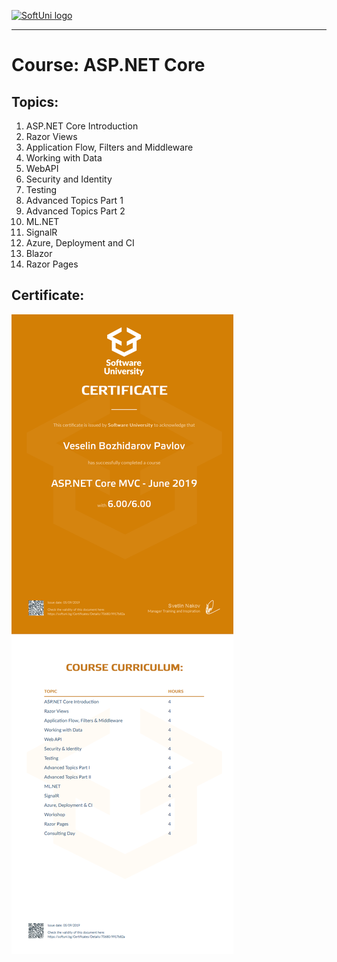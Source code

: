<a href="https://softuni.bg/trainings/courses" rel="Courses">  ![SoftUni logo][logo] <a/>

[logo]: http://innovationstarterbox.bg/wp-content/uploads/2016/05/Softuni_logo_trasparent.png "Logo Title Text 2"

---

# Course: ASP.NET Core

## Topics:
01. ASP.NET Core Introduction
02. Razor Views
03. Application Flow, Filters and Middleware
04. Working with Data
05. WebAPI
06. Security and Identity
07. Testing
08. Advanced Topics Part 1
09. Advanced Topics Part 2
10. ML.NET
11. SignalR
12. Azure, Deployment and CI
13. Blazor
14. Razor Pages

## Certificate: 
<img src="certificate.jpeg"/>
